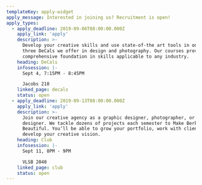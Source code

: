 ```yaml
---
templateKey: apply-widget
apply_message: Interested in joining us? Recruitment is open!
apply_types:
  - apply_deadline: 2019-09-06T08:00:00.000Z
    apply_link: 'apply'
    description: >-
      Develop your creative skills and use state-of-the art tools in one of the
      three DeCals we offer in design and photography. Our courses provide a
      comprehensive foundation in skills applicable to any industry.
    heading: DeCals
    infosession: |-
      Sept 4, 7:15PM - 8:45PM

      Jacobs 210
    linked_page: decals
    status: open
  - apply_deadline: 2019-09-13T08:00:00.000Z
    apply_link: 'apply'
    description: >-
      Join our creative agency as a graphic designer, photographer, or web
      designer. We tackle dozens of projects each semester to Make Berkeley
      Beautiful. You’ll be able to grow your portfolio, work with clients, and
      develop your creative vision.
    heading: Club
    infosession: |-
      Sept 11, 8PM - 9PM

      VLSB 2040
    linked_page: club
    status: open
---
```

